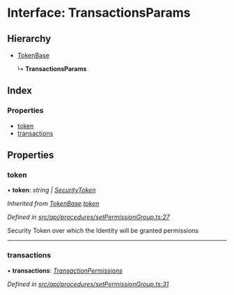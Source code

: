 # Interface: TransactionsParams

## Hierarchy

* [TokenBase](tokenbase.md)

  ↳ **TransactionsParams**

## Index

### Properties

* [token](transactionsparams.md#token)
* [transactions](transactionsparams.md#transactions)

## Properties

###  token

• **token**: *string | [SecurityToken](../classes/securitytoken.md)*

*Inherited from [TokenBase](tokenbase.md).[token](tokenbase.md#token)*

*Defined in [src/api/procedures/setPermissionGroup.ts:27](https://github.com/PolymathNetwork/polymesh-sdk/blob/2a4e4111/src/api/procedures/setPermissionGroup.ts#L27)*

Security Token over which the Identity will be granted permissions

___

###  transactions

• **transactions**: *[TransactionPermissions](transactionpermissions.md)*

*Defined in [src/api/procedures/setPermissionGroup.ts:31](https://github.com/PolymathNetwork/polymesh-sdk/blob/2a4e4111/src/api/procedures/setPermissionGroup.ts#L31)*
